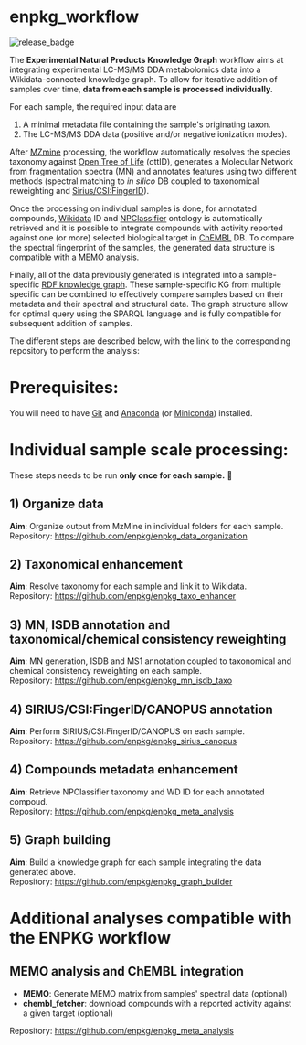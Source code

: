 # enpkg_workflow

![release_badge](https://img.shields.io/github/v/release/enpkg/enpkg_workflow)

The **Experimental Natural Products Knowledge Graph** workflow aims at integrating experimental LC-MS/MS DDA metabolomics data into a Wikidata-connected knowledge graph. To allow for iterative addition of samples over time, **data from each sample is processed individually.**

For each sample, the required input data are 
1) A minimal metadata file containing the sample's originating taxon.
2) The LC-MS/MS DDA data (positive and/or negative ionization modes). 
 
After [MZmine](http://mzmine.github.io/) processing, the workflow automatically resolves the species taxonomy against [Open Tree of Life](https://tree.opentreeoflife.org/about/taxonomy-version/ott3.5) (ottID), generates a Molecular Network from fragmentation spectra (MN) and annotates features using two different methods (spectral matching to *in silico* DB coupled to taxonomical reweighting and [Sirius/CSI:FingerID](https://bio.informatik.uni-jena.de/software/sirius/)). 

Once the processing on individual samples is done, for annotated compounds, [Wikidata](https://www.wikidata.org/wiki/Wikidata:Main_Page) ID and [NPClassifier](https://npclassifier.ucsd.edu/) ontology is automatically retrieved and it is possible to integrate compounds with activity reported against one (or more) selected biological target in [ChEMBL](https://www.ebi.ac.uk/chembl/) DB. 
To compare the spectral fingerprint of the samples, the generated data structure is compatible with a [MEMO](https://github.com/mandelbrot-project/memo) analysis.  

Finally, all of the data previously generated is integrated into a sample-specific [RDF knowledge graph](https://www.ontotext.com/knowledgehub/fundamentals/what-is-a-knowledge-graph/). These sample-specific KG from multiple specific can be combined to effectively compare samples based on their metadata and their spectral and structural data. The graph structure allow for optimal query using the SPARQL language and is fully compatible for subsequent addition of samples.

The different steps are described below, with the link to the corresponding repository to perform the analysis:

# Prerequisites:
You will need to have [Git](https://github.com/git-guides/install-git) and [Anaconda](https://docs.anaconda.com/free/anaconda/install/index.html) (or [Miniconda](https://docs.conda.io/en/latest/miniconda.html)) installed.

# Individual sample scale processing:
These steps needs to be run **only once for each sample.** 🚀

## 1) Organize data
**Aim**: Organize output from MzMine in individual folders for each sample.  
Repository: https://github.com/enpkg/enpkg_data_organization

## 2) Taxonomical enhancement
**Aim**: Resolve taxonomy for each sample and link it to Wikidata.  
Repository: https://github.com/enpkg/enpkg_taxo_enhancer

## 3) MN, ISDB annotation and taxonomical/chemical consistency reweighting
**Aim**: MN generation, ISDB and MS1 annotation coupled to taxonomical and chemical consistency reweighting on each sample.  
Repository: https://github.com/enpkg/enpkg_mn_isdb_taxo

## 4) SIRIUS/CSI:FingerID/CANOPUS annotation
**Aim**: Perform SIRIUS/CSI:FingerID/CANOPUS on each sample.  
Repository: https://github.com/enpkg/enpkg_sirius_canopus

## 4) Compounds metadata enhancement
**Aim**: Retrieve NPClassifier taxonomy and WD ID for each annotated compoud.  
Repository: https://github.com/enpkg/enpkg_meta_analysis

## 5) Graph building
**Aim**: Build a knowledge graph for each sample integrating the data generated above.   
Repository: https://github.com/enpkg/enpkg_graph_builder

# Additional analyses compatible with the ENPKG workflow
## MEMO analysis and ChEMBL integration
- **MEMO**: Generate MEMO matrix from samples' spectral data (optional)
- **chembl_fetcher**: download compounds with a reported activity against a given target (optional)  

Repository: https://github.com/enpkg/enpkg_meta_analysis
